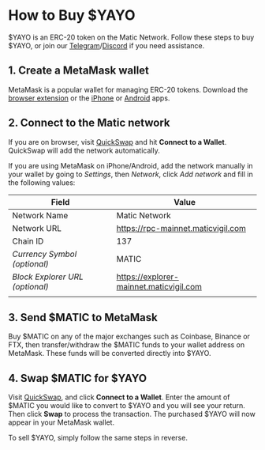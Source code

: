 # How to Buy $YAYO

$YAYO is an ERC-20 token on the Matic Network. Follow these steps to buy $YAYO,
or join our [Telegram](#TODO)/[Discord](#TODO) if you need assistance.

## 1. Create a MetaMask wallet

MetaMask is a popular wallet for managing ERC-20 tokens. Download the
[browser extension](https://metamask.io/download.html) or the
[iPhone](https://apps.apple.com/us/app/metamask/id1438144202) or
[Android](https://play.google.com/store/apps/details?id=io.metamask) apps.

## 2. Connect to the Matic network

If you are on browser, visit [QuickSwap](https://quickswap.exchange/#/swap)
and hit **Connect to a Wallet**. QuickSwap will add the network automatically.

If you are using MetaMask on iPhone/Android, add the network manually in your
wallet by going to _Settings_, then _Network_, click _Add network_ and fill in
the following values:

| Field                           | Value                                   |
| ------------------------------- | --------------------------------------- |
| Network Name                    | Matic Network                           |
| Network URL                     | https://rpc-mainnet.maticvigil.com      |
| Chain ID                        | 137                                     |
| _Currency Symbol (optional)_    | MATIC                                   |
| _Block Explorer URL (optional)_ | https://explorer-mainnet.maticvigil.com |
|                                 |                                         |

## 3. Send $MATIC to MetaMask

Buy $MATIC on any of the major exchanges such as Coinbase, Binance or FTX,
then transfer/withdraw the $MATIC funds to your wallet address on MetaMask.
These funds will be converted directly into $YAYO.

## 4. Swap $MATIC for $YAYO

Visit [QuickSwap](https://quickswap.exchange/#/swap), and click
**Connect to a Wallet**. Enter the amount of $MATIC you would like to convert
to $YAYO and you will see your return. Then click **Swap** to process the
transaction. The purchased $YAYO will now appear in your MetaMask wallet.

To sell $YAYO, simply follow the same steps in reverse.
